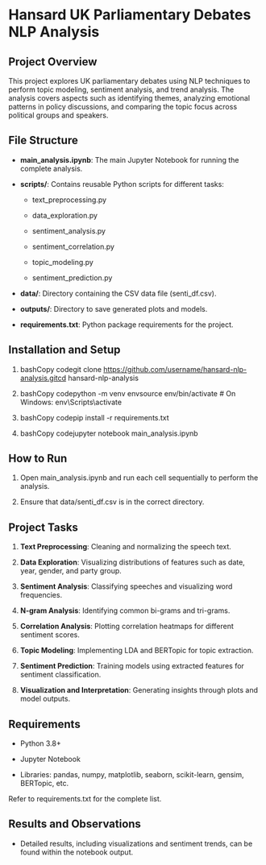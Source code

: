 Hansard UK Parliamentary Debates NLP Analysis
=============================================

Project Overview
----------------

This project explores UK parliamentary debates using NLP techniques to perform topic modeling, sentiment analysis, and trend analysis. The analysis covers aspects such as identifying themes, analyzing emotional patterns in policy discussions, and comparing the topic focus across political groups and speakers.

File Structure
--------------

*   **main\_analysis.ipynb**: The main Jupyter Notebook for running the complete analysis.
    
*   **scripts/**: Contains reusable Python scripts for different tasks:
    
    *   text\_preprocessing.py
        
    *   data\_exploration.py
        
    *   sentiment\_analysis.py
        
    *   sentiment\_correlation.py
        
    *   topic\_modeling.py
        
    *   sentiment\_prediction.py
        
*   **data/**: Directory containing the CSV data file (senti\_df.csv).
    
*   **outputs/**: Directory to save generated plots and models.
    
*   **requirements.txt**: Python package requirements for the project.
    

Installation and Setup
----------------------

1.  bashCopy codegit clone https://github.com/username/hansard-nlp-analysis.gitcd hansard-nlp-analysis
    
2.  bashCopy codepython -m venv envsource env/bin/activate # On Windows: env\\Scripts\\activate
    
3.  bashCopy codepip install -r requirements.txt
    
4.  bashCopy codejupyter notebook main\_analysis.ipynb
    

How to Run
----------

1.  Open main\_analysis.ipynb and run each cell sequentially to perform the analysis.
    
2.  Ensure that data/senti\_df.csv is in the correct directory.
    

Project Tasks
-------------

1.  **Text Preprocessing**: Cleaning and normalizing the speech text.
    
2.  **Data Exploration**: Visualizing distributions of features such as date, year, gender, and party group.
    
3.  **Sentiment Analysis**: Classifying speeches and visualizing word frequencies.
    
4.  **N-gram Analysis**: Identifying common bi-grams and tri-grams.
    
5.  **Correlation Analysis**: Plotting correlation heatmaps for different sentiment scores.
    
6.  **Topic Modeling**: Implementing LDA and BERTopic for topic extraction.
    
7.  **Sentiment Prediction**: Training models using extracted features for sentiment classification.
    
8.  **Visualization and Interpretation**: Generating insights through plots and model outputs.
    

Requirements
------------

*   Python 3.8+
    
*   Jupyter Notebook
    
*   Libraries: pandas, numpy, matplotlib, seaborn, scikit-learn, gensim, BERTopic, etc.
    

Refer to requirements.txt for the complete list.

Results and Observations
------------------------

*   Detailed results, including visualizations and sentiment trends, can be found within the notebook output.